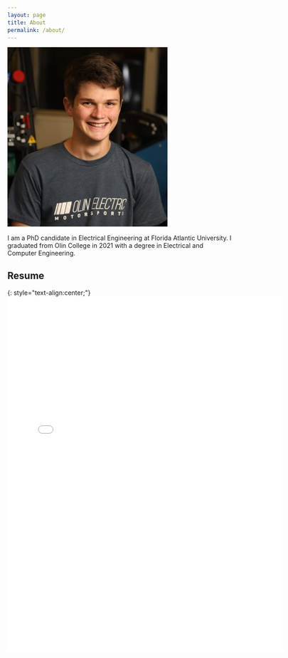 ```yaml
---
layout: page
title: About
permalink: /about/
---
```


![profile](assets/img/profile.jpg)

I am a PhD candidate in Electrical Engineering at Florida Atlantic University. I graduated from Olin College in 2021 with a degree in Electrical and Computer Engineering. 

## Resume

{: style="text-align:center;"}
<embed src="/assets/resume.pdf" width="618" height="800" 
 type="application/pdf">